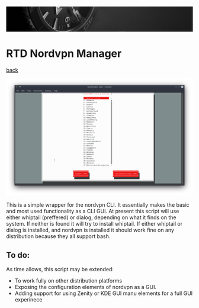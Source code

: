 ![RTD CMD](Media_files/header-time.jpg?raw=true "Header")

# RTD Nordvpn Manager
[back](https://github.com/vonschutter/RTD-Setup/blob/main/README.md)


![RTD CMD](Media_files/CMD.png?raw=true "Main Window")


This is a simple wrapper for the nordvpn CLI. It essentially makes the basic and most used functionality as a CLI GUI. At present this script will use either whiptail (preffered) or dialog, depending on what it finds on the system. If neither is found it will try to install whiptail. If either whiptail or dialog is installed, and nordvpn is installed it should work fine on any distribution because they all support bash. 

## To do:
As time allows, this script may be extended:
- To work fully on other distribution platforms 
- Exposing the configuration elements of nordvpn as a GUI. 
- Adding support for using Zenity or KDE GUI manu elements for a full GUI experinece


